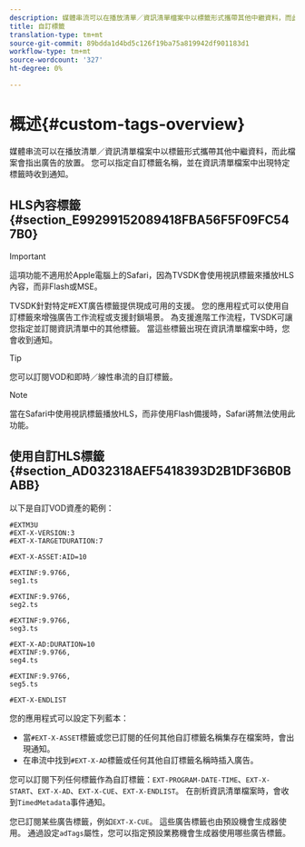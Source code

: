 ```yaml
---
description: 媒體串流可以在播放清單／資訊清單檔案中以標籤形式攜帶其他中繼資料，而此檔案會指出廣告的放置。 您可以指定自訂標籤名稱，並在資訊清單檔案中出現特定標籤時收到通知。
title: 自訂標籤
translation-type: tm+mt
source-git-commit: 89bdda1d4bd5c126f19ba75a819942df901183d1
workflow-type: tm+mt
source-wordcount: '327'
ht-degree: 0%

---
```



# 概述{#custom-tags-overview}

媒體串流可以在播放清單／資訊清單檔案中以標籤形式攜帶其他中繼資料，而此檔案會指出廣告的放置。 您可以指定自訂標籤名稱，並在資訊清單檔案中出現特定標籤時收到通知。

## HLS內容標籤{#section_E99299152089418FBA56F5F09FC547B0}

>[!IMPORTANT]
>
>這項功能不適用於Apple電腦上的Safari，因為TVSDK會使用視訊標籤來播放HLS內容，而非Flash或MSE。

TVSDK針對特定#EXT廣告標籤提供現成可用的支援。 您的應用程式可以使用自訂標籤來增強廣告工作流程或支援封鎖場景。 為支援進階工作流程，TVSDK可讓您指定並訂閱資訊清單中的其他標籤。 當這些標籤出現在資訊清單檔案中時，您會收到通知。

>[!TIP]
>
>您可以訂閱VOD和即時／線性串流的自訂標籤。

>[!NOTE]
>
>當在Safari中使用視訊標籤播放HLS，而非使用Flash備援時，Safari將無法使用此功能。

## 使用自訂HLS標籤{#section_AD032318AEF5418393D2B1DF36B0BABB}

以下是自訂VOD資產的範例：

```
#EXTM3U
#EXT-X-VERSION:3
#EXT-X-TARGETDURATION:7
 
#EXT-X-ASSET:AID=10
 
#EXTINF:9.9766,
seg1.ts
 
#EXTINF:9.9766,
seg2.ts
 
#EXTINF:9.9766,
seg3.ts
 
#EXT-X-AD:DURATION=10
#EXTINF:9.9766,
seg4.ts
 
#EXTINF:9.9766,
seg5.ts
 
#EXT-X-ENDLIST
```

您的應用程式可以設定下列藍本：

* 當`#EXT-X-ASSET`標籤或您已訂閱的任何其他自訂標籤名稱集存在檔案時，會出現通知。
* 在串流中找到`#EXT-X-AD`標籤或任何其他自訂標籤名稱時插入廣告。

您可以訂閱下列任何標籤作為自訂標籤：`EXT-PROGRAM-DATE-TIME`、`EXT-X-START`、`EXT-X-AD`、`EXT-X-CUE`、`EXT-X-ENDLIST`。 在剖析資訊清單檔案時，會收到`TimedMetadata`事件通知。

您已訂閱某些廣告標籤，例如`EXT-X-CUE`。 這些廣告標籤也由預設機會生成器使用。 通過設定`adTags`屬性，您可以指定預設業務機會生成器使用哪些廣告標籤。
